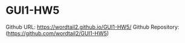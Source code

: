 # GUI1-HW5
Github URL: https://wordtail2.github.io/GUI1-HW5/
Github Repository: (https://github.com/wordtail2/GUI1-HW5)
